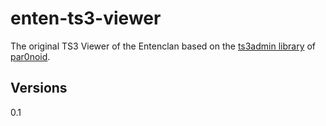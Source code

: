 # enten-ts3-viewer
The original TS3 Viewer of the Entenclan based on the <a href='https://github.com/par0noid/ts3admin.class'>ts3admin library</a> of <a href='https://github.com/par0noid'>par0noid</a>.

## Versions
0.1
